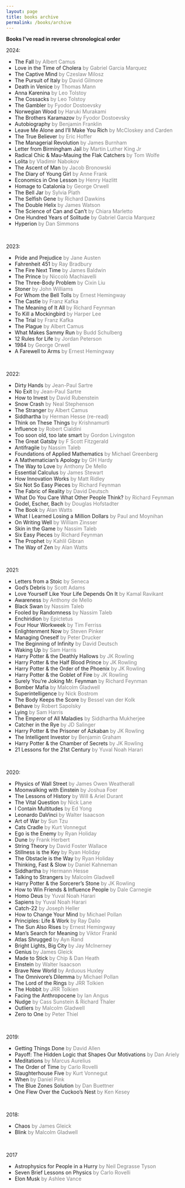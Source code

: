 ```yaml
---
layout: page
title: books archive
permalink: /books/archive
---
```



**Books I've read in reverse chronological order**

2024:
- The Fall <span style="color:gray">by Albert Camus</span>
- Love in the Time of Cholera <span style="color:gray">by Gabriel Garcia Marquez</span>
- The Captive Mind <span style="color:gray">by Czeslaw Milosz</span>
- The Pursuit of Italy <span style="color:gray">by David Gilmore</span>
- Death in Venice <span style="color:gray">by Thomas Mann</span>
- Anna Karenina <span style="color:gray">by Leo Tolstoy</span>
- The Cossacks <span style="color:gray">by Leo Tolstoy</span>
- The Gambler <span style="color:gray">by Fyodor Dostoevsky</span>
- Norwegian Wood <span style="color:gray">by Haruki Murakami</span>
- The Brothers Karamazov <span style="color:gray">by Fyodor Dostoevsky</span>
- Autobiography <span style="color:gray">by Benjamin Franklin</span>
- Leave Me Alone and I’ll Make You Rich <span style="color:gray">by McCloskey and Carden</span>
- The True Believer <span style="color:gray">by Eric Hoffer</span>
- The Managerial Revolution <span style="color:gray">by James Burnham</span>
- Letter from Birmingham Jail <span style="color:gray">by Martin Luther King Jr</span>
- Radical Chic & Mau-Mauing the Flak Catchers <span style="color:gray">by Tom Wolfe</span>
- Lolita <span style="color:gray">by Vladimir Nabokov</span>
- The Ascent of Man <span style="color:gray">by Jacob Bronowski</span>
- The Diary of Young Girl <span style="color:gray">by Anne Frank</span>
- Economics in One Lesson <span style="color:gray">by Henry Hazlitt</span>
- Homage to Catalonia <span style="color:gray">by George Orwell</span>
- The Bell Jar <span style="color:gray">by Sylvia Plath</span>
- The Selfish Gene <span style="color:gray">by Richard Dawkins</span>
- The Double Helix <span style="color:gray">by James Watson</span>
- The Science of Can and Can’t <span style="color:gray">by Chiara Marletto</span>
- One Hundred Years of Solitude <span style="color:gray">by Gabriel Garcia Marquez</span>
- Hyperion <span style="color:gray">by Dan Simmons</span>

<br/>

2023:
- Pride and Prejudice <span style="color:gray">by Jane Austen</span>
- Fahrenheit 451 <span style="color:gray">by Ray Bradbury</span>
- The Fire Next Time <span style="color:gray">by James Baldwin</span>
- The Prince <span style="color:gray">by Niccolò Machiavelli</span>
- The Three-Body Problem <span style="color:gray">by Cixin Liu</span>
- Stoner <span style="color:gray">by John Williams</span>
- For Whom the Bell Tolls <span style="color:gray">by Ernest Hemingway</span>
- The Castle <span style="color:gray">by Franz Kafka</span>
- The Meaning of It All <span style="color:gray">by Richard Feynman</span>
- To Kill a Mockingbird <span style="color:gray">by Harper Lee</span>
- The Trial <span style="color:gray">by Franz Kafka</span>
- The Plague <span style="color:gray">by Albert Camus</span>
- What Makes Sammy Run <span style="color:gray">by Budd Schulberg</span>
- 12 Rules for Life <span style="color:gray">by Jordan Peterson</span>
- 1984 <span style="color:gray">by George Orwell</span>
- A Farewell to Arms <span style="color:gray">by Ernest Hemingway</span>

<br/>

2022:
- Dirty Hands <span style="color:gray">by Jean-Paul Sartre</span>
- No Exit <span style="color:gray">by Jean-Paul Sartre</span>
- How to Invest <span style="color:gray">by David Rubenstein</span>
- Snow Crash <span style="color:gray">by Neal Stephenson</span>
- The Stranger <span style="color:gray">by Albert Camus</span>
- Siddhartha <span style="color:gray">by Herman Hesse (re-read)</span>
- Think on These Things <span style="color:gray">by Krishnamurti</span>
- Influence <span style="color:gray">by Robert Cialdini</span>
- Too soon old, too late smart <span style="color:gray">by Gordon Livingston</span>
- The Great Gatsby <span style="color:gray">by F Scott Fitzgerald</span>
- Antifragile <span style="color:gray">by Nassim Taleb</span>
- Foundations of Applied Mathematics <span style="color:gray">by Michael Greenberg</span>
- A Mathematician’s Apology <span style="color:gray">by GH Hardy</span>
- The Way to Love <span style="color:gray">by Anthony De Mello</span>
- Essential Calculus <span style="color:gray">by James Stewart</span>
- How Innovation Works <span style="color:gray">by Matt Ridley</span>
- Six Not So Easy Pieces <span style="color:gray">by Richard Feynman</span>
- The Fabric of Reality <span style="color:gray">by David Deutsch</span>
- What Do You Care What Other People Think? <span style="color:gray">by Richard Feynman</span>
- Godel, Escher, Bach <span style="color:gray">by Douglas Hofstadter</span>
- The Book <span style="color:gray">by Alan Watts</span>
- What I Learned Losing a Million Dollars <span style="color:gray">by Paul and Moynihan</span>
- On Writing Well <span style="color:gray">by William Zinsser</span>
- Skin in the Game <span style="color:gray">by Nassim Taleb</span>
- Six Easy Pieces <span style="color:gray">by Richard Feynman</span>
- The Prophet <span style="color:gray">by Kahlil Gibran</span>
- The Way of Zen <span style="color:gray">by Alan Watts</span>

<br/>

2021:
- Letters from a Stoic <span style="color:gray">by Seneca</span>
- God’s Debris <span style="color:gray">by Scott Adams</span>
- Love Yourself Like Your Life Depends On It <span style="color:gray">by Kamal Ravikant</span>
- Awareness <span style="color:gray">by Anthony de Mello</span>
- Black Swan <span style="color:gray">by Nassim Taleb</span>
- Fooled by Randomness <span style="color:gray">by Nassim Taleb</span>
- Enchiridion <span style="color:gray">by Epictetus</span>
- Four Hour Workweek <span style="color:gray">by Tim Ferriss</span>
- Enlightenment Now <span style="color:gray">by Steven Pinker</span>
- Managing Oneself <span style="color:gray">by Peter Drucker</span>
- The Beginning of Infinity <span style="color:gray">by David Deutsch</span>
- Waking Up <span style="color:gray">by Sam Harris</span>
- Harry Potter & the Deathly Hallows <span style="color:gray">by JK Rowling</span>
- Harry Potter & the Half Blood Prince <span style="color:gray">by JK Rowling</span>
- Harry Potter & the Order of the Phoenix <span style="color:gray">by JK Rowling</span>
- Harry Potter & the Goblet of Fire <span style="color:gray">by JK Rowling</span>
- Surely You’re Joking Mr. Feynman <span style="color:gray">by Richard Feynman</span>
- Bomber Mafia <span style="color:gray">by Malcolm Gladwell</span>
- Superintelligence <span style="color:gray">by Nick Bostrom</span>
- The Body Keeps the Score <span style="color:gray">by Bessel van der Kolk</span>
- Behave <span style="color:gray">by Robert Sapolsky</span>
- Lying <span style="color:gray">by Sam Harris</span>
- The Emperor of All Maladies <span style="color:gray">by Siddhartha Mukherjee</span>
- Catcher in the Rye <span style="color:gray">by JD Salinger</span>
- Harry Potter & the Prisoner of Azkaban <span style="color:gray">by JK Rowling</span>
- The Intelligent Investor <span style="color:gray">by Benjamin Graham</span>
- Harry Potter & the Chamber of Secrets <span style="color:gray">by JK Rowling</span>
- 21 Lessons for the 21st Century <span style="color:gray">by Yuval Noah Harari</span>

<br/>

2020:
- Physics of Wall Street <span style="color:gray">by James Owen Weatherall</span>
- Moonwalking with Einstein <span style="color:gray">by Joshua Foer</span>
- The Lessons of History <span style="color:gray">by Will & Ariel Durant</span>
- The Vital Question <span style="color:gray">by Nick Lane</span>
- I Contain Multitudes <span style="color:gray">by Ed Yong</span>
- Leonardo DaVinci <span style="color:gray">by Walter Isaacson</span>
- Art of War <span style="color:gray">by Sun Tzu</span>
- Cats Cradle <span style="color:gray">by Kurt Vonnegut</span>
- Ego is the Enemy <span style="color:gray">by Ryan Holiday</span>
- Dune <span style="color:gray">by Frank Herbert</span>
- String Theory <span style="color:gray">by David Foster Wallace</span>
- Stillness is the Key <span style="color:gray">by Ryan Holiday</span>
- The Obstacle is the Way <span style="color:gray">by Ryan Holiday</span>
- Thinking, Fast & Slow <span style="color:gray">by Daniel Kahneman</span>
- Siddhartha <span style="color:gray">by Hermann Hesse</span>
- Talking to Strangers <span style="color:gray">by Malcolm Gladwell</span>
- Harry Potter & the Sorcerer’s Stone <span style="color:gray">by JK Rowling</span>
- How to Win Friends & Influence People <span style="color:gray">by Dale Carnegie</span>
- Homo Deus <span style="color:gray">by Yuval Noah Harari</span>
- Sapiens <span style="color:gray">by Yuval Noah Harari</span>
- Catch-22 <span style="color:gray">by Joseph Heller</span>
- How to Change Your Mind <span style="color:gray">by Michael Pollan</span>
- Principles: Life & Work <span style="color:gray">by Ray Dalio</span>
- The Sun Also Rises <span style="color:gray">by Ernest Hemingway</span>
- Man’s Search for Meaning <span style="color:gray">by Viktor Frankl</span>
- Atlas Shrugged <span style="color:gray">by Ayn Rand</span>
- Bright Lights, Big City <span style="color:gray">by Jay McInerney</span>
- Genius <span style="color:gray">by James Gleick</span>
- Made to Stick <span style="color:gray">by Chip & Dan Heath</span>
- Einstein <span style="color:gray">by Walter Isaacson</span>
- Brave New World <span style="color:gray">by Arduous Huxley</span>
- The Omnivore’s Dilemma <span style="color:gray">by Michael Pollan</span>
- The Lord of the Rings <span style="color:gray">by JRR Tolkien</span>
- The Hobbit <span style="color:gray">by JRR Tolkien</span>
- Facing the Anthropocene <span style="color:gray">by Ian Angus</span>
- Nudge <span style="color:gray">by Cass Sunstein & Richard Thaler</span>
- Outliers <span style="color:gray">by Malcolm Gladwell</span>
- Zero to One <span style="color:gray">by Peter Thiel</span>

<br/>

2019:
- Getting Things Done <span style="color:gray">by David Allen</span>
- Payoff: The Hidden Logic that Shapes Our Motivations <span style="color:gray">by Dan Ariely</span>
- Meditations <span style="color:gray">by Marcus Aurelius</span>
- The Order of Time <span style="color:gray">by Carlo Rovelli</span>
- Slaughterhouse Five <span style="color:gray">by Kurt Vonnegut</span>
- When <span style="color:gray">by Daniel Pink</span>
- The Blue Zones Solution <span style="color:gray">by Dan Buettner</span>
- One Flew Over the Cuckoo’s Nest <span style="color:gray">by Ken Kesey</span>

<br/>

2018:
- Chaos <span style="color:gray">by James Gleick</span>
- Blink <span style="color:gray">by Malcolm Gladwell</span>

<br/>

2017
- Astrophysics for People in a Hurry <span style="color:gray">by Neil Degrasse Tyson</span>
- Seven Brief Lessons on Physics <span style="color:gray">by Carlo Rovelli</span>
- Elon Musk <span style="color:gray">by Ashlee Vance</span>